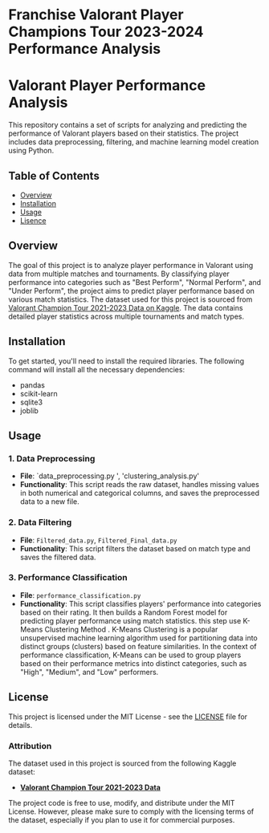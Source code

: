 # Franchise Valorant Player Champions Tour 2023-2024 Performance Analysis

# Valorant Player Performance Analysis

This repository contains a set of scripts for analyzing and predicting the performance of Valorant players based on their statistics. The project includes data preprocessing, filtering, and machine learning model creation using Python.

## Table of Contents

- [Overview](#overview)
- [Installation](#installation)
- [Usage](#usage)
- [Lisence](#usage)
## Overview

The goal of this project is to analyze player performance in Valorant using data from multiple matches and tournaments. By classifying player performance into categories such as "Best Perform", "Normal Perform", and "Under Perform", the project aims to predict player performance based on various match statistics. The dataset used for this project is sourced from [Valorant Champion Tour 2021-2023 Data on Kaggle](https://www.kaggle.com/datasets/ryanluong1/valorant-champion-tour-2021-2023-data). The data contains detailed player statistics across multiple tournaments and match types.


## Installation

To get started, you'll need to install the required libraries. The following command will install all the necessary dependencies:
- pandas
- scikit-learn
- sqlite3
- joblib

## Usage

### 1. **Data Preprocessing**

- **File**: `data_preprocessing.py ', 'clustering_analysis.py'
- **Functionality**: This script reads the raw dataset, handles missing values in both numerical and categorical columns, and saves the preprocessed data to a new file.

### 2. **Data Filtering**

- **File**: `Filtered_data.py`, `Filtered_Final_data.py`
- **Functionality**: This script filters the dataset based on match type and saves the filtered data.

### 3. **Performance Classification**

- **File**: `performance_classification.py`
- **Functionality**: This script classifies players' performance into categories based on their rating. It then builds a Random Forest model for predicting player performance using match statistics. this  step use K-Means Clustering Method . K-Means Clustering is a popular unsupervised machine learning algorithm used for partitioning data into distinct groups (clusters) based on feature similarities. In the context of performance classification, K-Means can be used to group players based on their performance metrics into distinct categories, such as "High", "Medium", and "Low" performers.

## License

This project is licensed under the MIT License - see the [LICENSE](LICENSE) file for details.

### Attribution

The dataset used in this project is sourced from the following Kaggle dataset:

- **[Valorant Champion Tour 2021-2023 Data](https://www.kaggle.com/datasets/ryanluong1/valorant-champion-tour-2021-2023-data)**

The project code is free to use, modify, and distribute under the MIT License. However, please make sure to comply with the licensing terms of the dataset, especially if you plan to use it for commercial purposes.



